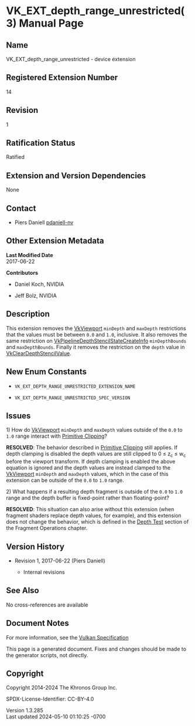 # VK_EXT_depth_range_unrestricted(3) Manual Page

## Name

VK_EXT_depth_range_unrestricted - device extension



## <a href="#_registered_extension_number" class="anchor"></a>Registered Extension Number

14

## <a href="#_revision" class="anchor"></a>Revision

1

## <a href="#_ratification_status" class="anchor"></a>Ratification Status

Ratified

## <a href="#_extension_and_version_dependencies" class="anchor"></a>Extension and Version Dependencies

None

## <a href="#_contact" class="anchor"></a>Contact

- Piers Daniell <a
  href="https://github.com/KhronosGroup/Vulkan-Docs/issues/new?body=%5BVK_EXT_depth_range_unrestricted%5D%20@pdaniell-nv%0A*Here%20describe%20the%20issue%20or%20question%20you%20have%20about%20the%20VK_EXT_depth_range_unrestricted%20extension*"
  target="_blank" rel="nofollow noopener"><em></em>pdaniell-nv</a>

## <a href="#_other_extension_metadata" class="anchor"></a>Other Extension Metadata

**Last Modified Date**  
2017-06-22

**Contributors**  
- Daniel Koch, NVIDIA

- Jeff Bolz, NVIDIA

## <a href="#_description" class="anchor"></a>Description

This extension removes the [VkViewport](https://registry.khronos.org/vulkan/specs/1.3-extensions/man/html/VkViewport.html) `minDepth` and
`maxDepth` restrictions that the values must be between `0.0` and `1.0`,
inclusive. It also removes the same restriction on
[VkPipelineDepthStencilStateCreateInfo](https://registry.khronos.org/vulkan/specs/1.3-extensions/man/html/VkPipelineDepthStencilStateCreateInfo.html)
`minDepthBounds` and `maxDepthBounds`. Finally it removes the
restriction on the `depth` value in
[VkClearDepthStencilValue](https://registry.khronos.org/vulkan/specs/1.3-extensions/man/html/VkClearDepthStencilValue.html).

## <a href="#_new_enum_constants" class="anchor"></a>New Enum Constants

- `VK_EXT_DEPTH_RANGE_UNRESTRICTED_EXTENSION_NAME`

- `VK_EXT_DEPTH_RANGE_UNRESTRICTED_SPEC_VERSION`

## <a href="#_issues" class="anchor"></a>Issues

1\) How do [VkViewport](https://registry.khronos.org/vulkan/specs/1.3-extensions/man/html/VkViewport.html) `minDepth` and `maxDepth`
values outside of the `0.0` to `1.0` range interact with <a
href="https://registry.khronos.org/vulkan/specs/1.3-extensions/html/vkspec.html#vertexpostproc-clipping"
target="_blank" rel="noopener">Primitive Clipping</a>?

**RESOLVED**: The behavior described in <a
href="https://registry.khronos.org/vulkan/specs/1.3-extensions/html/vkspec.html#vertexpostproc-clipping"
target="_blank" rel="noopener">Primitive Clipping</a> still applies. If
depth clamping is disabled the depth values are still clipped to 0 ≤
z<sub>c</sub> ≤ w<sub>c</sub> before the viewport transform. If depth
clamping is enabled the above equation is ignored and the depth values
are instead clamped to the [VkViewport](https://registry.khronos.org/vulkan/specs/1.3-extensions/man/html/VkViewport.html) `minDepth` and
`maxDepth` values, which in the case of this extension can be outside of
the `0.0` to `1.0` range.

2\) What happens if a resulting depth fragment is outside of the `0.0`
to `1.0` range and the depth buffer is fixed-point rather than
floating-point?

**RESOLVED**: This situation can also arise without this extension (when
fragment shaders replace depth values, for example), and this extension
does not change the behavior, which is defined in the <a
href="https://registry.khronos.org/vulkan/specs/1.3-extensions/html/vkspec.html#fragops-depth"
target="_blank" rel="noopener">Depth Test</a> section of the Fragment
Operations chapter.

## <a href="#_version_history" class="anchor"></a>Version History

- Revision 1, 2017-06-22 (Piers Daniell)

  - Internal revisions

## <a href="#_see_also" class="anchor"></a>See Also

No cross-references are available

## <a href="#_document_notes" class="anchor"></a>Document Notes

For more information, see the <a
href="https://registry.khronos.org/vulkan/specs/1.3-extensions/html/vkspec.html#VK_EXT_depth_range_unrestricted"
target="_blank" rel="noopener">Vulkan Specification</a>

This page is a generated document. Fixes and changes should be made to
the generator scripts, not directly.

## <a href="#_copyright" class="anchor"></a>Copyright

Copyright 2014-2024 The Khronos Group Inc.

SPDX-License-Identifier: CC-BY-4.0

Version 1.3.285  
Last updated 2024-05-10 01:10:25 -0700
